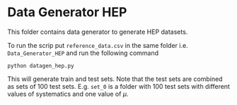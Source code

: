 # Data Generator HEP

This folder contains data generator to generate HEP datasets.

To run the scrip put `reference_data.csv` in the same folder i.e. `Data_Generator_HEP` and run the following command


```
python datagen_hep.py

```

This will generate train and test sets. Note that the test sets are combined as sets of 100 test sets. E.g. `set_0` is a folder with 100 test sets with different values of systematics and one value of $\mu$. 